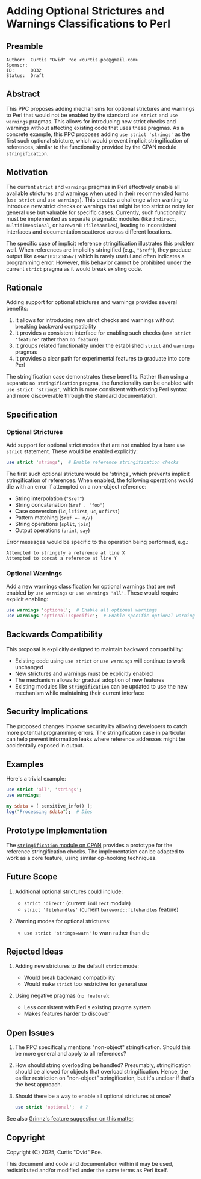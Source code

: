 # Adding Optional Strictures and Warnings Classifications to Perl

## Preamble

    Author:  Curtis "Ovid" Poe <curtis.poe@gmail.com>
    Sponsor:
    ID:      0032
    Status:  Draft

## Abstract

This PPC proposes adding mechanisms for optional strictures and warnings to
Perl that would not be enabled by the standard `use strict` and `use warnings`
pragmas. This allows for introducing new strict checks and warnings without
affecting existing code that uses these pragmas. As a concrete example, this
PPC proposes adding `use strict 'strings'` as the first such optional
stricture, which would prevent implicit stringification of references, similar
to the functionality provided by the CPAN module `stringification`.

## Motivation

The current `strict` and `warnings` pragmas in Perl effectively enable all
available strictures and warnings when used in their recommended forms (`use
strict` and `use warnings`). This creates a challenge when wanting to
introduce new strict checks or warnings that might be too strict or noisy for
general use but valuable for specific cases. Currently, such functionality
must be implemented as separate pragmatic modules (like `indirect`,
`multidimensional`, or `bareword::filehandles`), leading to inconsistent
interfaces and documentation scattered across different locations.

The specific case of implicit reference stringification illustrates this
problem well. When references are implicitly stringified (e.g., `"$ref"`),
they produce output like `ARRAY(0x1234567)` which is rarely useful and often
indicates a programming error. However, this behavior cannot be prohibited
under the current `strict` pragma as it would break existing code.

## Rationale

Adding support for optional strictures and warnings provides several benefits:

1. It allows for introducing new strict checks and warnings without breaking
   backward compatibility
2. It provides a consistent interface for enabling such checks (`use strict
   'feature'` rather than `no feature`)
3. It groups related functionality under the established `strict` and
   `warnings` pragmas
4. It provides a clear path for experimental features to graduate into core
   Perl

The stringification case demonstrates these benefits. Rather than using a
separate `no stringification` pragma, the functionality can be enabled with
`use strict 'strings'`, which is more consistent with existing Perl syntax and
more discoverable through the standard documentation.

## Specification

### Optional Strictures

Add support for optional strict modes that are not enabled by a bare `use
strict` statement. These would be enabled explicitly:

```perl
use strict 'strings';  # Enable reference stringification checks
```

The first such optional stricture would be 'strings', which prevents implicit
stringification of references. When enabled, the following operations would
die with an error if attempted on a non-object reference:

- String interpolation (`"$ref"`)
- String concatenation (`$ref . "foo"`)
- Case conversion (`lc`, `lcfirst`, `uc`, `ucfirst`)
- Pattern matching (`$ref =~ m//`)
- String operations (`split`, `join`)
- Output operations (`print`, `say`)

Error messages would be specific to the operation being performed, e.g.:

```
Attempted to stringify a reference at line X
Attempted to concat a reference at line Y
```

### Optional Warnings

Add a new warnings classification for optional warnings that are not
enabled by `use warnings` or `use warnings 'all'`. These would require
explicit enabling:

```perl
use warnings 'optional';  # Enable all optional warnings
use warnings 'optional::specific';  # Enable specific optional warning
```

## Backwards Compatibility

This proposal is explicitly designed to maintain backward compatibility:

- Existing code using `use strict` or `use warnings` will continue to work
  unchanged
- New strictures and warnings must be explicitly enabled
- The mechanism allows for gradual adoption of new features
- Existing modules like `stringification` can be updated to use the new
  mechanism while maintaining their current interface

## Security Implications

The proposed changes improve security by allowing developers to catch more
potential programming errors. The stringification case in particular can help
prevent information leaks where reference addresses might be accidentally
exposed in output.

## Examples

Here's a trivial example:

```perl
use strict 'all', 'strings';
use warnings;

my $data = [ sensitive_info() ];
log("Processing $data");  # Dies
```

## Prototype Implementation

The [`stringification` module on
CPAN](https://metacpan.org/release/PEVANS/stringification-0.01_004/view/lib/stringification.pm)
provides a prototype for the reference stringification checks. The
implementation can be adapted to work as a core feature, using similar
op-hooking techniques.

## Future Scope

1. Additional optional strictures could include:
   - `strict 'direct'` (current `indirect` module)
   - `strict 'filehandles'` (current `bareword::filehandles` feature)

2. Warning modes for optional strictures:
   - `use strict 'strings=warn'` to warn rather than die

## Rejected Ideas

1. Adding new strictures to the default `strict` mode:
   - Would break backward compatibility
   - Would make `strict` too restrictive for general use

2. Using negative pragmas (`no feature`):
   - Less consistent with Perl's existing pragma system
   - Makes features harder to discover

## Open Issues

1. The PPC specifically mentions "non-object" stringification. Should this be
   more general and apply to all references?

2. How should string overloading be handled? Presumably, stringification
   should be allowed for objects that overload stringification. Hence, the
   earlier restriction on "non-object" stringification, but it's unclear if
   that's the best approach.

3. Should there be a way to enable all optional strictures at once?

   ```perl
   use strict 'optional';  # ?
   ```

See also [Grinnz's feature suggestion on this
matter](https://github.com/Perl/perl5/issues/18543).

## Copyright

Copyright (C) 2025, Curtis "Ovid" Poe.

This document and code and documentation within it may be used, redistributed and/or modified under the same terms as Perl itself.
